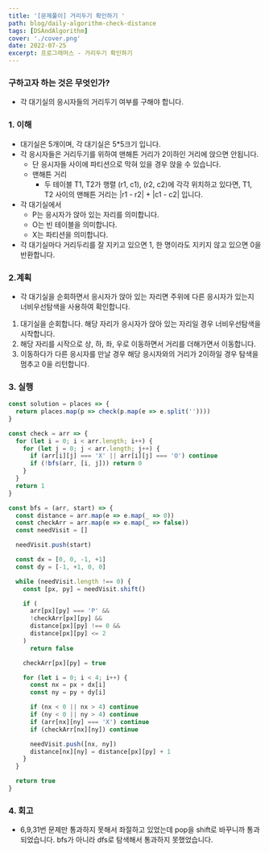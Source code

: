 ```yaml
---
title: '[문제풀이] 거리두기 확인하기 '
path: blog/daily-algorithm-check-distance
tags: [DSAndAlgorithm]
cover: './cover.png'
date: 2022-07-25
excerpt: 프로그래머스 - 거리두기 확인하기
---
```


### 구하고자 하는 것은 무엇인가?

- 각 대기실의 응시자들의 거리두기 여부를 구해야 합니다.

### 1. 이해

- 대기실은 5개이며, 각 대기실은 5\*5크기 입니다.
- 각 응시자들은 거리두기를 위하여 맨해튼 거리가 2이하인 거리에 앉으면 안됩니다.
  - 단 응시자들 사이에 파티션으로 막혀 있을 경우 앉을 수 있습니다.
  - 맨해튼 거리
    - 두 테이블 T1, T2가 행렬 (r1, c1), (r2, c2)에 각각 위치하고 있다면, T1, T2 사이의 맨해튼 거리는 |r1 - r2| + |c1 - c2| 입니다.
- 각 대기실에서
  - P는 응시자가 앉아 있는 자리를 의미합니다.
  - O는 빈 테이블을 의미합니다.
  - X는 파티션을 의미합니다.
- 각 대기실마다 거리두리를 잘 지키고 있으면 1, 한 명이라도 지키지 않고 있으면 0을 반환합니다.

### 2.계획

- 각 대기실을 순회하면서 응시자가 앉아 있는 자리면 주위에 다른 응시자가 있는지 너비우선탐색을 사용하여 확인합니다.

1. 대기실을 순회합니다. 해당 자리가 응시자가 앉아 있는 자리일 경우 너비우선탐색을 시작합니다.
2. 해당 자리를 시작으로 상, 하, 좌, 우로 이동하면서 거리를 더해가면서 이동합니다.
3. 이동하다가 다른 응시자를 만날 경우 해당 응시자와의 거리가 2이하일 경우 탐색을 멈추고 0을 리턴합니다.

### 3. 실행

```jsx
const solution = places => {
  return places.map(p => check(p.map(e => e.split(''))))
}

const check = arr => {
  for (let i = 0; i < arr.length; i++) {
    for (let j = 0; j < arr.length; j++) {
      if (arr[i][j] === 'X' || arr[i][j] === 'O') continue
      if (!bfs(arr, [i, j])) return 0
    }
  }
  return 1
}

const bfs = (arr, start) => {
  const distance = arr.map(e => e.map(_ => 0))
  const checkArr = arr.map(e => e.map(_ => false))
  const needVisit = []

  needVisit.push(start)

  const dx = [0, 0, -1, +1]
  const dy = [-1, +1, 0, 0]

  while (needVisit.length !== 0) {
    const [px, py] = needVisit.shift()

    if (
      arr[px][py] === 'P' &&
      !checkArr[px][py] &&
      distance[px][py] !== 0 &&
      distance[px][py] <= 2
    )
      return false

    checkArr[px][py] = true

    for (let i = 0; i < 4; i++) {
      const nx = px + dx[i]
      const ny = py + dy[i]

      if (nx < 0 || nx > 4) continue
      if (ny < 0 || ny > 4) continue
      if (arr[nx][ny] === 'X') continue
      if (checkArr[nx][ny]) continue

      needVisit.push([nx, ny])
      distance[nx][ny] = distance[px][py] + 1
    }
  }

  return true
}
```

### 4. 회고

- 6,9,31번 문제만 통과하지 못해서 좌절하고 있었는데 pop을 shift로 바꾸니까 통과되었습니다. bfs가 아니라 dfs로 탐색해서 통과하지 못했었습니다.
